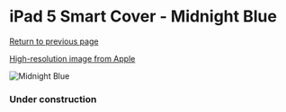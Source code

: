 # iPad 5 Smart Cover - Midnight Blue

[Return to previous page](/ipad_air)

[High-resolution image from Apple](https://store.storeimages.cdn-apple.com/8756/as-images.apple.com/is/MQ4P2?wid=4500&hei=4500&fmt=png)

<div style="width: 384px"><img src="/everysource/MQ4P2.png" alt="Midnight Blue"></div>

### Under construction
